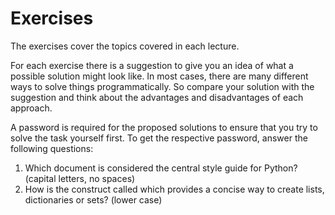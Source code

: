 # Exercises
The exercises cover the topics covered in each lecture.

For each exercise there is a suggestion to give you an idea of what a possible solution might look like.
In most cases, there are many different ways to solve things programmatically. So compare your 
solution with the suggestion and think about the advantages and disadvantages of each approach.

A password is required for the proposed solutions to ensure that you try to solve the task yourself first.
To get the respective password, answer the following questions:

1. Which document is considered the central style guide for Python? (capital letters, no spaces)
2. How is the construct called which provides a concise way to create lists, dictionaries or sets? (lower case)
